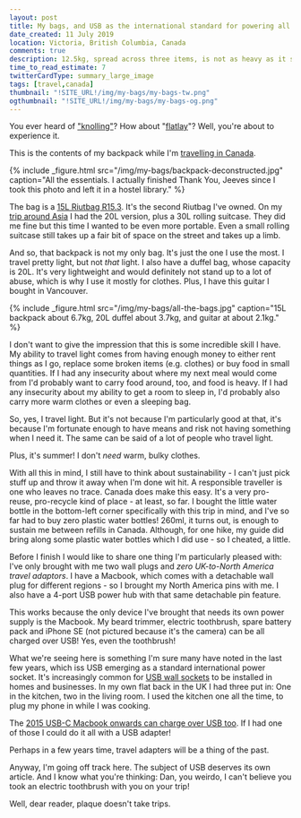 ```yaml
---
layout: post
title: My bags, and USB as the international standard for powering all devices
date_created: 11 July 2019
location: Victoria, British Columbia, Canada
comments: true
description: 12.5kg, spread across three items, is not as heavy as it sounds.
time_to_read_estimate: 7
twitterCardType: summary_large_image
tags: [travel,canada]
thumbnail: "!SITE_URL!/img/my-bags/my-bags-tw.png"
ogthumbnail: "!SITE_URL!/img/my-bags/my-bags-og.png"
---
```


You ever heard of ["knolling"](https://en.wikipedia.org/wiki/Tom_Sachs_(artist)#Knolling)? How about "[flatlay](https://twitter.com/lennym/status/1148505924627288064)"? Well, you're about to experience it.

This is the contents of my backpack while I'm [travelling in Canada](/blog/canada-1).

{% include _figure.html src="/img/my-bags/backpack-deconstructed.jpg" caption="All the essentials. I actually finished Thank You, Jeeves since I took this photo and left it in a hostel library." %}

The bag is a [15L Riutbag R15.3](https://www.riut.co.uk/collections/anti-theft-backpack/products/riutbag-r15-3-anti-theft-laptop-backpack). It's the second Riutbag I've owned. On my [trip around Asia](/blog/trip-2015) I had the 20L version, plus a 30L rolling suitcase. They did me fine but this time I wanted to be even more portable. Even a small rolling suitcase still takes up a fair bit of space on the street and takes up a limb.

And so, that backpack is not my only bag. It's just the one I use the most. I travel pretty light, but not _that_ light. I also have a duffel bag, whose capacity is 20L. It's very lightweight and would definitely not stand up to a lot of abuse, which is why I use it mostly for clothes. Plus, I have this guitar I bought in Vancouver.

{% include _figure.html src="/img/my-bags/all-the-bags.jpg" caption="15L backpack about 6.7kg, 20L duffel about 3.7kg, and guitar at about 2.1kg." %}

I don't want to give the impression that this is some incredible skill I have. My ability to travel light comes from having enough money to either rent things as I go, replace some broken items (e.g. clothes) or buy food in small quantities. If I had any insecurity about where my next meal would come from I'd probably want to carry food around, too, and food is heavy. If I had any insecurity about my ability to get a room to sleep in, I'd probably also carry more warm clothes or even a sleeping bag.

So, yes, I travel light. But it's not because I'm particularly good at that, it's because I'm fortunate enough to have means and risk not having something when I need it. The same can be said of a lot of people who travel light.

Plus, it's summer! I don't _need_ warm, bulky clothes.

With all this in mind, I still have to think about sustainability - I can't just pick stuff up and throw it away when I'm done wit hit. A responsible traveller is one who leaves no trace. Canada does make this easy. It's a very pro-reuse, pro-recycle kind of place - at least, so far. I bought the little water bottle in the bottom-left corner specifically with this trip in mind, and I've so far had to buy zero plastic water bottles! 260ml, it turns out, is enough to sustain me between refills in Canada. Although, for one hike, my guide did bring along some plastic water bottles which I did use - so I cheated, a little.

Before I finish I would like to share one thing I'm particularly pleased with: I've only brought with me two wall plugs and *zero UK-to-North America travel adaptors*. I have a Macbook, which comes with a detachable wall plug for different regions - so I brought my North America pins with me. I also have a 4-port USB power hub with that same detachable pin feature.

This works because the only device I've brought that needs its own power supply is the Macbook. My beard trimmer, electric toothbrush, spare battery pack and iPhone SE (not pictured because it's the camera) can be all charged over USB! Yes, even the toothbrush!

What we're seeing here is something I'm sure many have noted in the last few years, which iss USB emerging as a standard international power socket. It's increasingly common for [USB wall sockets](https://www.amazon.co.uk/USB-Wall-Socket-Manufactured-Standards/dp/B00NNQQIVS) to be installed in homes and businesses. In my own flat back in the UK I had three put in: One in the kitchen, two in the living room. I used the kitchen one all the time, to plug my phone in while I was cooking.

The [2015 USB-C Macbook onwards can charge over USB too](https://mashable.com/2015/04/13/apple-new-macbook-external-battery-charging/). If I had one of those I could do it all with a USB adapter!

Perhaps in a few years time, travel adapters will be a thing of the past.

Anyway, I'm going off track here. The subject of USB deserves its own article. And I know what you're thinking: Dan, you weirdo, I can't believe you took an electric toothbrush with you on your trip!

Well, dear reader, plaque doesn't take trips.
